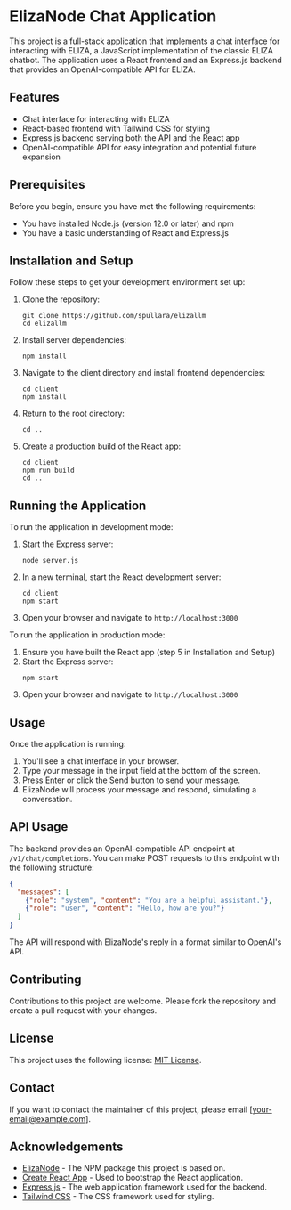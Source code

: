 # ElizaNode Chat Application

This project is a full-stack application that implements a chat interface for interacting with ELIZA, a JavaScript implementation of the classic ELIZA chatbot. The application uses a React frontend and an Express.js backend that provides an OpenAI-compatible API for ELIZA.

## Features

- Chat interface for interacting with ELIZA
- React-based frontend with Tailwind CSS for styling
- Express.js backend serving both the API and the React app
- OpenAI-compatible API for easy integration and potential future expansion

## Prerequisites

Before you begin, ensure you have met the following requirements:

- You have installed Node.js (version 12.0 or later) and npm
- You have a basic understanding of React and Express.js

## Installation and Setup

Follow these steps to get your development environment set up:

1. Clone the repository:
   ```
   git clone https://github.com/spullara/elizallm
   cd elizallm
   ```

2. Install server dependencies:
   ```
   npm install
   ```

3. Navigate to the client directory and install frontend dependencies:
   ```
   cd client
   npm install
   ```

4. Return to the root directory:
   ```
   cd ..
   ```

5. Create a production build of the React app:
   ```
   cd client
   npm run build
   cd ..
   ```

## Running the Application

To run the application in development mode:

1. Start the Express server:
   ```
   node server.js
   ```

2. In a new terminal, start the React development server:
   ```
   cd client
   npm start
   ```

3. Open your browser and navigate to `http://localhost:3000`

To run the application in production mode:

1. Ensure you have built the React app (step 5 in Installation and Setup)
2. Start the Express server:
   ```
   npm start
   ```
3. Open your browser and navigate to `http://localhost:3000`

## Usage

Once the application is running:

1. You'll see a chat interface in your browser.
2. Type your message in the input field at the bottom of the screen.
3. Press Enter or click the Send button to send your message.
4. ElizaNode will process your message and respond, simulating a conversation.

## API Usage

The backend provides an OpenAI-compatible API endpoint at `/v1/chat/completions`. You can make POST requests to this endpoint with the following structure:

```json
{
  "messages": [
    {"role": "system", "content": "You are a helpful assistant."},
    {"role": "user", "content": "Hello, how are you?"}
  ]
}
```

The API will respond with ElizaNode's reply in a format similar to OpenAI's API.

## Contributing

Contributions to this project are welcome. Please fork the repository and create a pull request with your changes.

## License

This project uses the following license: [MIT License](https://opensource.org/licenses/MIT).

## Contact

If you want to contact the maintainer of this project, please email [your-email@example.com].

## Acknowledgements

- [ElizaNode](https://www.npmjs.com/package/elizanode) - The NPM package this project is based on.
- [Create React App](https://create-react-app.dev/) - Used to bootstrap the React application.
- [Express.js](https://expressjs.com/) - The web application framework used for the backend.
- [Tailwind CSS](https://tailwindcss.com/) - The CSS framework used for styling.

